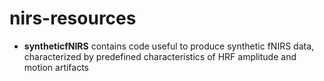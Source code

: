 # nirs-resources

- **syntheticfNIRS** contains code useful to produce synthetic fNIRS data, characterized by predefined characteristics of HRF amplitude and motion artifacts 
